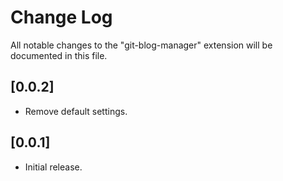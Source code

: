 # Change Log

All notable changes to the "git-blog-manager" extension will be documented in this file.

## [0.0.2]

-   Remove default settings.

## [0.0.1]

-   Initial release.
